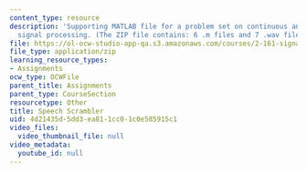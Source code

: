 ```yaml
---
content_type: resource
description: 'Supporting MATLAB file for a problem set on continuous and discrete
  signal processing. (The ZIP file contains: 6 .m files and 7 .wav files.)'
file: https://ol-ocw-studio-app-qa.s3.amazonaws.com/courses/2-161-signal-processing-continuous-and-discrete-fall-2008/4d21435d5dd3ea811cc01c0e585915c1_Speech_Scrambler.zip
file_type: application/zip
learning_resource_types:
- Assignments
ocw_type: OCWFile
parent_title: Assignments
parent_type: CourseSection
resourcetype: Other
title: Speech Scrambler
uid: 4d21435d-5dd3-ea81-1cc0-1c0e585915c1
video_files:
  video_thumbnail_file: null
video_metadata:
  youtube_id: null
---
```

